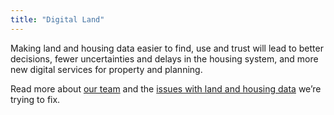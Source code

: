 ```yaml
---
title: "Digital Land"
---
```


<p class="govuk-body-l">Making land and housing data easier to find, use and trust will lead to better decisions, fewer uncertainties and delays in the housing system, and more new digital services for property and planning.</p>

<p class="govuk-body">Read more about <a href="/about">our team</a> and the <a href="/about/data/">issues with land and housing data</a> we’re trying to fix.</p>
